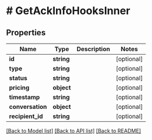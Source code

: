 # # GetAckInfoHooksInner

## Properties

Name | Type | Description | Notes
------------ | ------------- | ------------- | -------------
**id** | **string** |  | [optional]
**type** | **string** |  | [optional]
**status** | **string** |  | [optional]
**pricing** | **object** |  | [optional]
**timestamp** | **string** |  | [optional]
**conversation** | **object** |  | [optional]
**recipient_id** | **string** |  | [optional]

[[Back to Model list]](../../README.md#models) [[Back to API list]](../../README.md#endpoints) [[Back to README]](../../README.md)
